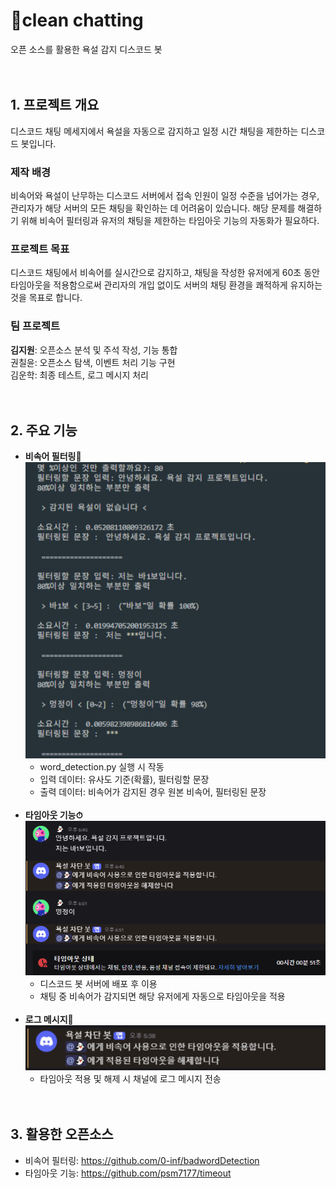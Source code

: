 # 🚫clean chatting
오픈 소스를 활용한 욕설 감지 디스코드 봇<br><br><br>

## 1. 프로젝트 개요
디스코드 채팅 메세지에서 욕설을 자동으로 감지하고 일정 시간 채팅을 제한하는 디스코드 봇입니다.
### 제작 배경
비속어와 욕설이 난무하는 디스코드 서버에서 접속 인원이 일정 수준을 넘어가는 경우, 관리자가 해당 서버의 모든 채팅을 확인하는 데 어려움이 있습니다. 해당 문제를 해결하기 위해 비속어 필터링과 유저의 채팅을 제한하는 타임아웃 기능의 자동화가 필요하다.
### 프로젝트 목표
디스코드 채팅에서 비속어를 실시간으로 감지하고, 채팅을 작성한 유저에게 60초 동안 타임아웃을 적용함으로써 관리자의 개입 없이도 서버의 채팅 환경을 쾌적하게 유지하는 것을 목표로 합니다.
### 팀 프로젝트
**김지원**: 오픈소스 분석 및 주석 작성, 기능 통합<br>
권칠윤: 오픈소스 탐색, 이벤트 처리 기능 구현<br>
김운학: 최종 테스트, 로그 메시지 처리<br><br><br>

## 2. 주요 기능
- **비속어 필터링🤬**  
  ![비속어 필터링](image/filter.png)
  - word_detection.py 실행 시 작동
  - 입력 데이터: 유사도 기준(확률), 필터링할 문장
  - 출력 데이터: 비속어가 감지된 경우 원본 비속어, 필터링된 문장<br><br>
- **타임아웃 기능⏱**  
  ![타임아웃 기능](image/timeout.png)
  - 디스코드 봇 서버에 배포 후 이용
  - 채팅 중 비속어가 감지되면 해당 유저에게 자동으로 타임아웃을 적용<br><br>
- **로그 메시지📝**  
  ![로그 메시지](image/message.png)
  - 타임아웃 적용 및 해제 시 채널에 로그 메시지 전송<br><br><br>

## 3. 활용한 오픈소스
- 비속어 필터링: https://github.com/0-inf/badwordDetection  
- 타임아웃 기능: https://github.com/psm7177/timeout
